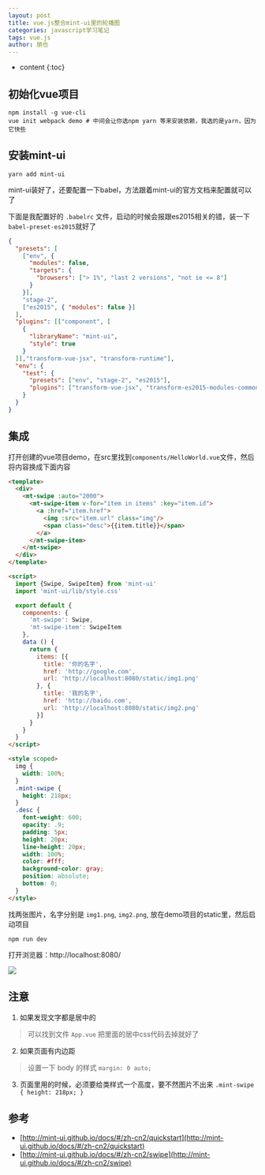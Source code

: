 ```yaml
---
layout: post
title: vue.js整合mint-ui里的轮播图
categories: javascript学习笔记
tags: vue.js
author: 朋也
---
```


* content
{:toc}

## 初始化vue项目

```
npm install -g vue-cli
vue init webpack demo # 中间会让你选npm yarn 等来安装依赖，我选的是yarn，因为它快些
```

## 安装mint-ui

```
yarn add mint-ui
```




mint-ui装好了，还要配置一下babel，方法跟着mint-ui的官方文档来配置就可以了

下面是我配置好的 `.babelrc` 文件，启动的时候会报跟es2015相关的错，装一下`babel-preset-es2015`就好了
```json
{
  "presets": [
    ["env", {
      "modules": false,
      "targets": {
        "browsers": ["> 1%", "last 2 versions", "not ie <= 8"]
      }
    }],
    "stage-2",
    ["es2015", { "modules": false }]
  ],
  "plugins": [["component", [
    {
      "libraryName": "mint-ui",
      "style": true
    }
  ]],"transform-vue-jsx", "transform-runtime"],
  "env": {
    "test": {
      "presets": ["env", "stage-2", "es2015"],
      "plugins": ["transform-vue-jsx", "transform-es2015-modules-commonjs", "dynamic-import-node"]
    }
  }
}

```

## 集成

打开创建的vue项目demo，在src里找到`components/HelloWorld.vue`文件，然后将内容换成下面内容

```html
<template>
  <div>
    <mt-swipe :auto="2000">
      <mt-swipe-item v-for="item in items" :key="item.id">
        <a :href="item.href">
          <img :src="item.url" class="img"/>
          <span class="desc">{{item.title}}</span>
        </a>
      </mt-swipe-item>
    </mt-swipe>
  </div>
</template>

<script>
  import {Swipe, SwipeItem} from 'mint-ui'
  import 'mint-ui/lib/style.css'

  export default {
    components: {
      'mt-swipe': Swipe,
      'mt-swipe-item': SwipeItem
    },
    data () {
      return {
        items: [{
          title: '你的名字',
          href: 'http://google.com',
          url: 'http://localhost:8080/static/img1.png'
        }, {
          title: '我的名字',
          href: 'http://baidu.com',
          url: 'http://localhost:8080/static/img2.png'
        }]
      }
    }
  }
</script>

<style scoped>
  img {
    width: 100%;
  }
  .mint-swipe {
    height: 218px;
  }
  .desc {
    font-weight: 600;
    opacity: .9;
    padding: 5px;
    height: 20px;
    line-height: 20px;
    width: 100%;
    color: #fff;
    background-color: gray;
    position: absolute;
    bottom: 0;
  }
</style>
```

找两张图片，名字分别是 `img1.png`, `img2.png`, 放在demo项目的static里，然后启动项目

```
npm run dev
```

打开浏览器：http://localhost:8080/

![](/assets/vuejs-mint-ui-carousel.gif)

## 注意

1. 如果发现文字都是居中的

> 可以找到文件 `App.vue` 把里面的居中css代码去掉就好了

2. 如果页面有内边距

> 设置一下 body 的样式 `margin: 0 auto;`

3. 页面里用的时候，必须要给类样式一个高度，要不然图片不出来 `.mint-swipe { height: 218px; }`

## 参考

- [http://mint-ui.github.io/docs/#/zh-cn2/quickstart](http://mint-ui.github.io/docs/#/zh-cn2/quickstart)
- [http://mint-ui.github.io/docs/#/zh-cn2/swipe](http://mint-ui.github.io/docs/#/zh-cn2/swipe)
